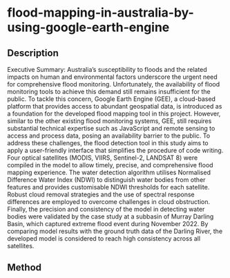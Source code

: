 # flood-mapping-in-australia-by-using-google-earth-engine

## Description

Executive Summary: Australia’s susceptibility to floods and the related impacts on human and environmental factors underscore the urgent need for comprehensive flood monitoring. Unfortunately, the availability of flood monitoring tools to achieve this demand still remains insufficient for the public. To tackle this concern, Google Earth Engine (GEE), a cloud-based platform that provides access to abundant geospatial data, is introduced as a foundation for the developed flood mapping tool in this project. However, similar to the other existing flood monitoring systems, GEE, still requires substantial technical expertise such as JavaScript and remote sensing to access and process data, posing an availability barrier to the public. To address these challenges, the flood detection tool in this study aims to apply a user-friendly interface that simplifies the procedure of code writing. Four optical satellites (MODIS, VIIRS, Sentinel-2, LANDSAT 8) were compiled in the model to allow timely, precise, and comprehensive flood mapping experience. The water detection algorithm utilises Normalised Difference Water Index (NDWI) to distinguish water bodies from other features and provides customisable NDWI thresholds for each satellite. Robust cloud removal strategies and the use of spectral response differences are employed to overcome challenges in cloud obstruction. Finally, the precision and consistency of the model in detecting water bodies were validated by the case study at a subbasin of Murray Darling Basin, which captured extreme flood event during November 2022. By comparing model results with the ground truth data of the Darling River, the developed model is considered to reach high consistency across all satellites. 

## Method


